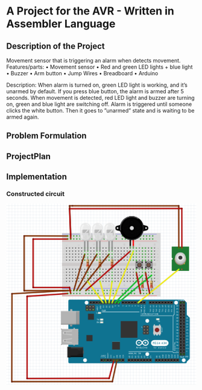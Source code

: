 # A Project for the AVR - Written in Assembler Language



## Description of the Project
Movement sensor that is triggering an alarm when detects movement.
Features/parts:
•	Movement sensor
•	Red and green LED lights + blue light
•	Buzzer
•	Arm button
•	Jump Wires
•	Breadboard
•	Arduino

Description:
When alarm is turned on, green LED light is working, and it’s unarmed by default. If you press blue button, the alarm is armed after 5 seconds. When movement is detected, red LED light and buzzer are turning on, green and blue light are switching off. Alarm is triggered until someone clicks the white button. Then it goes to ”unarmed” state and is waiting to be armed again.

## Problem Formulation
## ProjectPlan
## Implementation

### Constructed circuit
![](https://github.com/mwpodgorni/asm-project/blob/master/circuitPic.png)



